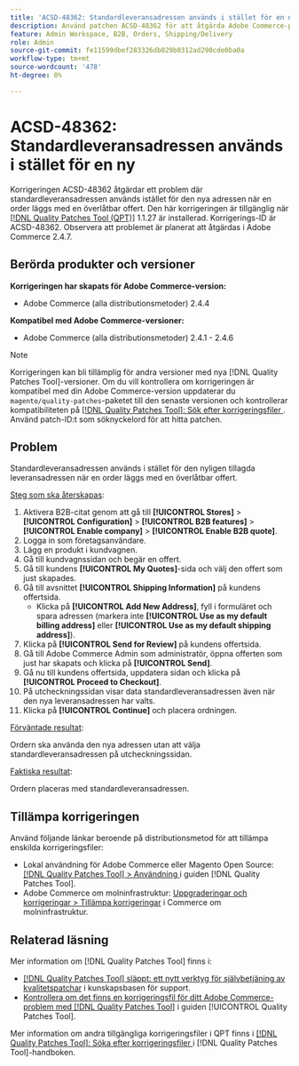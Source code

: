 ```yaml
---
title: 'ACSD-48362: Standardleveransadressen används i stället för en ny.'
description: Använd patchen ACSD-48362 för att åtgärda Adobe Commerce-problemet där standardleveransadressen används i stället för en ny när en order läggs med en överlåtbar offert.
feature: Admin Workspace, B2B, Orders, Shipping/Delivery
role: Admin
source-git-commit: fe11599dbef283326db029b0312ad290cde0ba0a
workflow-type: tm+mt
source-wordcount: '478'
ht-degree: 0%

---
```


# ACSD-48362: Standardleveransadressen används i stället för en ny

Korrigeringen ACSD-48362 åtgärdar ett problem där standardleveransadressen används istället för den nya adressen när en order läggs med en överlåtbar offert. Den här korrigeringen är tillgänglig när [[!DNL Quality Patches Tool (QPT)]](https://experienceleague.adobe.com/en/docs/commerce-knowledge-base/kb/announcements/commerce-announcements/magento-quality-patches-released-new-tool-to-self-serve-quality-patches) 1.1.27 är installerad. Korrigerings-ID är ACSD-48362. Observera att problemet är planerat att åtgärdas i Adobe Commerce 2.4.7.

## Berörda produkter och versioner

**Korrigeringen har skapats för Adobe Commerce-version:**

* Adobe Commerce (alla distributionsmetoder) 2.4.4

**Kompatibel med Adobe Commerce-versioner:**

* Adobe Commerce (alla distributionsmetoder) 2.4.1 - 2.4.6

>[!NOTE]
>
>Korrigeringen kan bli tillämplig för andra versioner med nya [!DNL Quality Patches Tool]-versioner. Om du vill kontrollera om korrigeringen är kompatibel med din Adobe Commerce-version uppdaterar du `magento/quality-patches`-paketet till den senaste versionen och kontrollerar kompatibiliteten på [[!DNL Quality Patches Tool]: Sök efter korrigeringsfiler ](https://experienceleague.adobe.com/tools/commerce-quality-patches/index.html). Använd patch-ID:t som söknyckelord för att hitta patchen.

## Problem

Standardleveransadressen används i stället för den nyligen tillagda leveransadressen när en order läggs med en överlåtbar offert.

<u>Steg som ska återskapas</u>:

1. Aktivera B2B-citat genom att gå till **[!UICONTROL Stores]** > **[!UICONTROL Configuration]** > **[!UICONTROL B2B features]** > **[!UICONTROL Enable company]** > **[!UICONTROL Enable B2B quote]**.
1. Logga in som företagsanvändare.
1. Lägg en produkt i kundvagnen.
1. Gå till kundvagnssidan och begär en offert.
1. Gå till kundens **[!UICONTROL My Quotes]**-sida och välj den offert som just skapades.
1. Gå till avsnittet **[!UICONTROL Shipping Information]** på kundens offertsida.
   * Klicka på **[!UICONTROL Add New Address]**, fyll i formuläret och spara adressen (markera inte **[!UICONTROL Use as my default billing address]** eller **[!UICONTROL Use as my default shipping address]**).
1. Klicka på **[!UICONTROL Send for Review]** på kundens offertsida.
1. Gå till Adobe Commerce Admin som administratör, öppna offerten som just har skapats och klicka på **[!UICONTROL Send]**.
1. Gå nu till kundens offertsida, uppdatera sidan och klicka på **[!UICONTROL Proceed to Checkout]**.
1. På utcheckningssidan visar data standardleveransadressen även när den nya leveransadressen har valts.
1. Klicka på **[!UICONTROL Continue]** och placera ordningen.

<u>Förväntade resultat</u>:

Ordern ska använda den nya adressen utan att välja standardleveransadressen på utcheckningssidan.

<u>Faktiska resultat</u>:

Ordern placeras med standardleveransadressen.

## Tillämpa korrigeringen

Använd följande länkar beroende på distributionsmetod för att tillämpa enskilda korrigeringsfiler:

* Lokal användning för Adobe Commerce eller Magento Open Source: [[!DNL Quality Patches Tool] > Användning ](/help/tools/quality-patches-tool/usage.md) i guiden [!DNL Quality Patches Tool].
* Adobe Commerce om molninfrastruktur: [Uppgraderingar och korrigeringar > Tillämpa korrigeringar](https://experienceleague.adobe.com/docs/commerce-cloud-service/user-guide/develop/upgrade/apply-patches.html) i Commerce om molninfrastruktur. 

## Relaterad läsning

Mer information om [!DNL Quality Patches Tool] finns i:

* [[!DNL Quality Patches Tool] släppt: ett nytt verktyg för självbetjäning av kvalitetspatchar](https://experienceleague.adobe.com/en/docs/commerce-knowledge-base/kb/announcements/commerce-announcements/magento-quality-patches-released-new-tool-to-self-serve-quality-patches) i kunskapsbasen för support.
* [Kontrollera om det finns en korrigeringsfil för ditt Adobe Commerce-problem med  [!DNL Quality Patches Tool]](/help/tools/quality-patches-tool/patches-available-in-qpt/check-patch-for-magento-issue-with-magento-quality-patches.md) i guiden [!UICONTROL Quality Patches Tool].


Mer information om andra tillgängliga korrigeringsfiler i QPT finns i [[!DNL Quality Patches Tool]: Söka efter korrigeringsfiler ](https://experienceleague.adobe.com/tools/commerce-quality-patches/index.html) i [!DNL Quality Patches Tool]-handboken.
